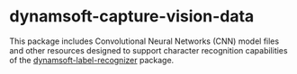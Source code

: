 # dynamsoft-capture-vision-data 

This package includes Convolutional Neural Networks (CNN) model files and other resources designed to support character recognition capabilities of the [dynamsoft-label-recognizer](https://www.npmjs.com/package/dynamsoft-label-recognizer) package. 